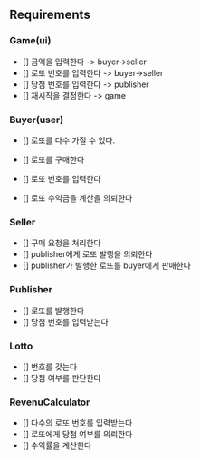 ## Requirements

### Game(ui)
- [] 금액을 입력한다 -> buyer->seller
- [] 로또 번호를 입력한다 -> buyer->seller
- [] 당첨 번호를 입력한다 -> publisher
- [] 재시작을 결정한다 -> game

### Buyer(user)
- [] 로또를 다수 가질 수 있다.

- [] 로또를 구매한다
- [] 로또 번호를 입력한다
- [] 로또 수익금을 계산을 의뢰한다

### Seller
- [] 구매 요청을 처리한다
- [] publisher에게 로또 발행을 의뢰한다
- [] publisher가 발행한 로또를 buyer에게 판매한다

### Publisher
- [] 로또를 발행한다
- [] 당첨 번호를 입력받는다

### Lotto
- [] 번호를 갖는다
- [] 당첨 여부를 판단한다

### RevenuCalculator
- [] 다수의 로또 번호를 입력받는다 
- [] 로또에게 당첨 여부를 의뢰한다
- [] 수익률을 계산한다